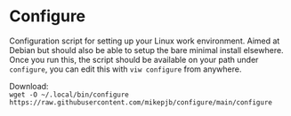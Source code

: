 # Configure

Configuration script for setting up your Linux work environment.
Aimed at Debian but should also be able to setup the bare minimal install
elsewhere. Once you run this, the script should be available on your path
under `configure`, you can edit this with `viw configure` from anywhere.

Download:  
`wget -O ~/.local/bin/configure https://raw.githubusercontent.com/mikepjb/configure/main/configure`
